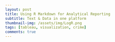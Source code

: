 ```yaml
---
layout: post
title: Using R Markdown for Analytical Reporting
subtitle: Text & Data in one platform
thumbnail-img: /assets/img/LogR.png
tags: [tableau, visualization, crime]
comments: true
---
```

